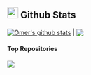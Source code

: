 ## <img src="https://media.giphy.com/media/iY8CRBdQXODJSCERIr/giphy.gif" width="25"> <b>Github Stats</b>

<a href="https://github.com/dogruyolomerfurkan/"><img align="center" src="https://github-readme-stats.vercel.app/api?username=dogruyolomerfurkan&show_icons=true&include_all_commits=true&hide_border=true&theme=transparent" alt="Ömer's github stats" /></a> | <a href="https://github.com/dogruyolomerfurkan/"><img align="center" src="https://github-readme-stats.vercel.app/api/top-langs/?username=dogruyolomerfurkan&layout=compact&hide_border=true&theme=transparent" /></a> 

#### Top Repositories

<a href="https://github.com/dogruyolomerfurkan/AggregateTypesJSON.git">
  <img align="center" src="https://github-readme-stats.vercel.app/api/pin/?username=dogruyolomerfurkan&repo=AggregateTypesJSON&theme=transparent" />
</a>
